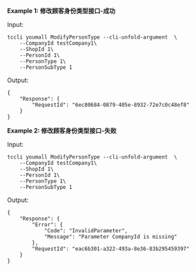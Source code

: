 **Example 1: 修改顾客身份类型接口-成功**



Input: 

```
tccli youmall ModifyPersonType --cli-unfold-argument  \
    --CompanyId testCompany1\
    --ShopId 1\
    --PersonId 1\
    --PersonType 1\
    --PersonSubType 1
```

Output: 
```
{
    "Response": {
        "RequestId": "6ec80684-0879-405e-8932-72e7c0c48ef8"
    }
}
```

**Example 2: 修改顾客身份类型接口-失败**



Input: 

```
tccli youmall ModifyPersonType --cli-unfold-argument  \
    --CompanyId testCompany1\
    --ShopId 1\
    --PersonId 1\
    --PersonType 1\
    --PersonSubType 1
```

Output: 
```
{
    "Response": {
        "Error": {
            "Code": "InvalidParameter",
            "Message": "Parameter CompanyId is missing"
        },
        "RequestId": "eac6b301-a322-493a-8e36-83b295459397"
    }
}
```

